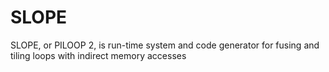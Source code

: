 SLOPE
=====

SLOPE, or PILOOP 2, is run-time system and code generator for fusing and tiling loops with indirect memory accesses
